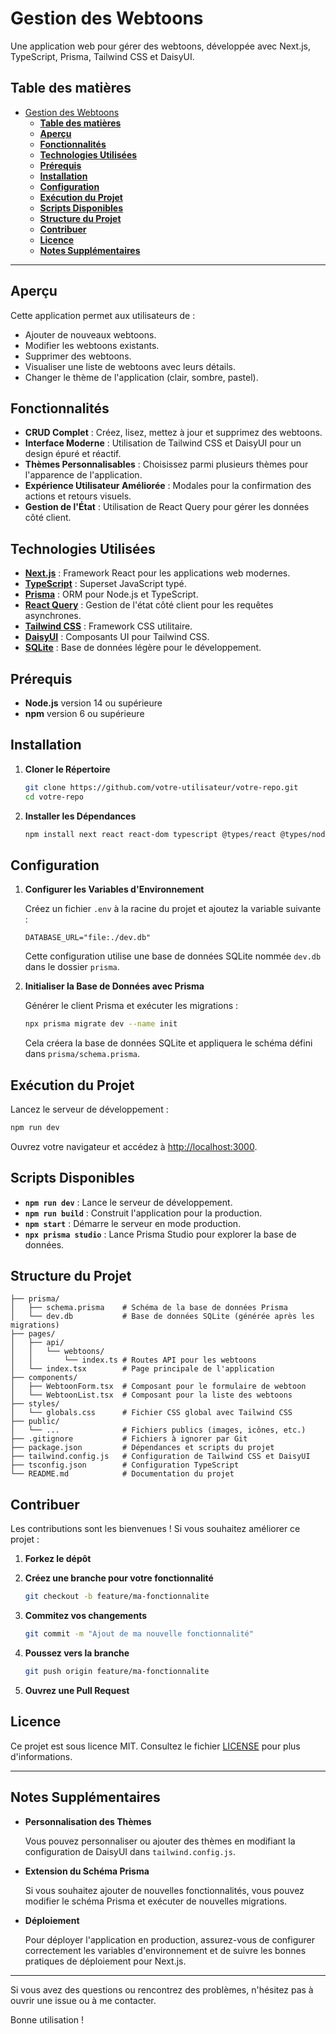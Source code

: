 # Gestion des Webtoons

Une application web pour gérer des webtoons, développée avec Next.js, TypeScript, Prisma, Tailwind CSS et DaisyUI.

## **Table des matières**

- [Gestion des Webtoons](#gestion-des-webtoons)
  - [**Table des matières**](#table-des-matières)
  - [**Aperçu**](#aperçu)
  - [**Fonctionnalités**](#fonctionnalités)
  - [**Technologies Utilisées**](#technologies-utilisées)
  - [**Prérequis**](#prérequis)
  - [**Installation**](#installation)
  - [**Configuration**](#configuration)
  - [**Exécution du Projet**](#exécution-du-projet)
  - [**Scripts Disponibles**](#scripts-disponibles)
  - [**Structure du Projet**](#structure-du-projet)
  - [**Contribuer**](#contribuer)
  - [**Licence**](#licence)
  - [**Notes Supplémentaires**](#notes-supplémentaires)

---

## **Aperçu**

Cette application permet aux utilisateurs de :

- Ajouter de nouveaux webtoons.
- Modifier les webtoons existants.
- Supprimer des webtoons.
- Visualiser une liste de webtoons avec leurs détails.
- Changer le thème de l'application (clair, sombre, pastel).

## **Fonctionnalités**

- **CRUD Complet** : Créez, lisez, mettez à jour et supprimez des webtoons.
- **Interface Moderne** : Utilisation de Tailwind CSS et DaisyUI pour un design épuré et réactif.
- **Thèmes Personnalisables** : Choisissez parmi plusieurs thèmes pour l'apparence de l'application.
- **Expérience Utilisateur Améliorée** : Modales pour la confirmation des actions et retours visuels.
- **Gestion de l'État** : Utilisation de React Query pour gérer les données côté client.

## **Technologies Utilisées**

- **[Next.js](https://nextjs.org/)** : Framework React pour les applications web modernes.
- **[TypeScript](https://www.typescriptlang.org/)** : Superset JavaScript typé.
- **[Prisma](https://www.prisma.io/)** : ORM pour Node.js et TypeScript.
- **[React Query](https://tanstack.com/query/latest/)** : Gestion de l'état côté client pour les requêtes asynchrones.
- **[Tailwind CSS](https://tailwindcss.com/)** : Framework CSS utilitaire.
- **[DaisyUI](https://daisyui.com/)** : Composants UI pour Tailwind CSS.
- **[SQLite](https://www.sqlite.org/index.html)** : Base de données légère pour le développement.

## **Prérequis**

- **Node.js** version 14 ou supérieure
- **npm** version 6 ou supérieure

## **Installation**

1. **Cloner le Répertoire**

   ```bash
   git clone https://github.com/votre-utilisateur/votre-repo.git
   cd votre-repo
   ```

2. **Installer les Dépendances**

   ```bash
   npm install next react react-dom typescript @types/react @types/node tailwindcss postcss autoprefixer prisma @prisma/client @tanstack/react-query axios daisyui
   ```

## **Configuration**

1. **Configurer les Variables d'Environnement**

   Créez un fichier `.env` à la racine du projet et ajoutez la variable suivante :

   ```env
   DATABASE_URL="file:./dev.db"
   ```

   Cette configuration utilise une base de données SQLite nommée `dev.db` dans le dossier `prisma`.

2. **Initialiser la Base de Données avec Prisma**

   Générer le client Prisma et exécuter les migrations :

   ```bash
   npx prisma migrate dev --name init
   ```

   Cela créera la base de données SQLite et appliquera le schéma défini dans `prisma/schema.prisma`.

## **Exécution du Projet**

Lancez le serveur de développement :

```bash
npm run dev
```

Ouvrez votre navigateur et accédez à [http://localhost:3000](http://localhost:3000).

## **Scripts Disponibles**

- **`npm run dev`** : Lance le serveur de développement.
- **`npm run build`** : Construit l'application pour la production.
- **`npm start`** : Démarre le serveur en mode production.
- **`npx prisma studio`** : Lance Prisma Studio pour explorer la base de données.

## **Structure du Projet**

```
├── prisma/
│   ├── schema.prisma    # Schéma de la base de données Prisma
│   └── dev.db           # Base de données SQLite (générée après les migrations)
├── pages/
│   ├── api/
│   │   └── webtoons/
│   │       └── index.ts # Routes API pour les webtoons
│   └── index.tsx        # Page principale de l'application
├── components/
│   ├── WebtoonForm.tsx  # Composant pour le formulaire de webtoon
│   └── WebtoonList.tsx  # Composant pour la liste des webtoons
├── styles/
│   └── globals.css      # Fichier CSS global avec Tailwind CSS
├── public/
│   └── ...              # Fichiers publics (images, icônes, etc.)
├── .gitignore           # Fichiers à ignorer par Git
├── package.json         # Dépendances et scripts du projet
├── tailwind.config.js   # Configuration de Tailwind CSS et DaisyUI
├── tsconfig.json        # Configuration TypeScript
└── README.md            # Documentation du projet
```

## **Contribuer**

Les contributions sont les bienvenues ! Si vous souhaitez améliorer ce projet :

1. **Forkez le dépôt**
2. **Créez une branche pour votre fonctionnalité**

   ```bash
   git checkout -b feature/ma-fonctionnalite
   ```

3. **Commitez vos changements**

   ```bash
   git commit -m "Ajout de ma nouvelle fonctionnalité"
   ```

4. **Poussez vers la branche**

   ```bash
   git push origin feature/ma-fonctionnalite
   ```

5. **Ouvrez une Pull Request**

## **Licence**

Ce projet est sous licence MIT. Consultez le fichier [LICENSE](LICENSE) pour plus d'informations.

---

## **Notes Supplémentaires**

- **Personnalisation des Thèmes**

  Vous pouvez personnaliser ou ajouter des thèmes en modifiant la configuration de DaisyUI dans `tailwind.config.js`.

- **Extension du Schéma Prisma**

  Si vous souhaitez ajouter de nouvelles fonctionnalités, vous pouvez modifier le schéma Prisma et exécuter de nouvelles migrations.

- **Déploiement**

  Pour déployer l'application en production, assurez-vous de configurer correctement les variables d'environnement et de suivre les bonnes pratiques de déploiement pour Next.js.

---

Si vous avez des questions ou rencontrez des problèmes, n'hésitez pas à ouvrir une issue ou à me contacter.

Bonne utilisation !

